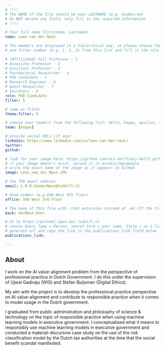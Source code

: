 ```yaml
---
# !!!!
# The NAME of the file should be your LASTNAME (e.g. houben.md)
# Do NOT delete any field, only fill in the required information
# !!!! 

# Your full name (Firstname, Lastname)
name: Leon van der Neut

# The members are displayed in a hierarchical way, so please choose the role (e.g. Full Professor, Assistant Professor etc) 
# and filter number (e.g. 1, 2, 3) from this list and fill in the role and filter from below:

# (Affiliated) Full Professor - 1
# Associate Professor - 2
# Assistant Professor - 3
# Postdoctoral Researcher - 4
# PhD Candidate - 5
# Research Engineer - 6 
# Guest Researcher - 7
# Secretary - 8
role: PhD Candidate
filter: 5

# same as filter
theme-filter: 5

# choose your team(s) from the following list: delta, kappa, epsilon, lambda, cel
team: [kappa]

# provide social URLs (if any)
linkedin: https://www.linkedin.com/in/leon-van-der-neut/
twitter: 
github: 

# look for your image here: https://github.com/wis-delft/wis-delft.github.io/tree/master/assets/img/people 
# if your image doesn't exist, upload it in assets/img/people 
# write the exact name of the image as it appears in GitHub  
image: Leon_van_der_Neut.JPG

# the TUD email address
email: L.M.B.VanderNeut@tudelft.nl

# Room number (e.g 840 West 4th floor)
office: 560 West 3rd Floor

# The name of this file with .html extension instead of .md (If the filename is ionescu.md, the "back" field will be ionescu.html)
back: derNeut.html

# Go to https://purexml-open.ewi.tudelft.nl 
# choose Query Type = Person, search term = your name, Style = as a list
# generate url and copy the link in the publications_link field below
publications_link: 

---
```


## About

I work on the AI value-alignment problem from the perspective of professional practice in Dutch Government. I do this under the supervision of Ujwal Gadiraju (WIS) and Stefan Buijsman (Digital Ethics).

My aim with the project is to develop the professional practice perspective on AI value-alignment and contribute to responsible practice when it comes to model usage in the Dutch government.

I graduated from public administration and philosophy of science & technology on the topic of responsible practice when using machine learning models in executive government. I conceptualized what it means to responsibly use machine learning models in executive government and conducted a material-discursive case study on the use of the risk classification model by the Dutch tax authorities at the time that the social benefit scandal manifested.